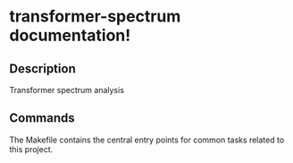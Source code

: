 # transformer-spectrum documentation!

## Description

Transformer spectrum analysis

## Commands

The Makefile contains the central entry points for common tasks related to this project.

